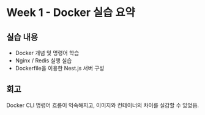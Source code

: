 # Week 1 - Docker 실습 요약

## 실습 내용
- Docker 개념 및 명령어 학습
- Nginx / Redis 실행 실습
- Dockerfile을 이용한 Nest.js 서버 구성

## 회고
Docker CLI 명령어 흐름이 익숙해지고, 이미지와 컨테이너의 차이를 실감할 수 있었음.
